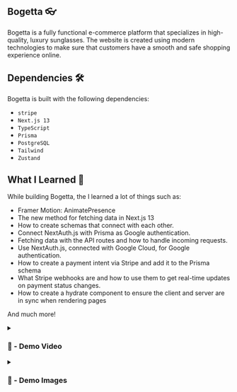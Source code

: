 ## Bogetta 👓

Bogetta is a fully functional e-commerce platform that specializes in high-quality, luxury sunglasses. The website is created using modern technologies to make sure that customers have a smooth and safe shopping experience online.

## Dependencies 🛠️

Bogetta is built with the following dependencies:

- `stripe`
- `Next.js 13`
- `TypeScript`
- `Prisma`
- `PostgreSQL`
- `Tailwind`
- `Zustand`

## What I Learned 🧠

While building Bogetta, the I learned a lot of things such as:

- Framer Motion: AnimatePresence
- The new method for fetching data in Next.js 13
- How to create schemas that connect with each other.
- Connect NextAuth.js with Prisma as Google authentication.
- Fetching data with the API routes and how to handle incoming requests.
- Use NextAuth.js, connected with Google Cloud, for Google authentication.
- How to create a payment intent via Stripe and add it to the Prisma schema
- What Stripe webhooks are and how to use them to get real-time updates on payment status changes.
- How to create a hydrate component to ensure the client and server are in sync when rendering pages


And much more!

<details>
<summary><h3> 🎥 - Demo Video</h3></summary>
 
https://user-images.githubusercontent.com/71933266/236698495-1c3edce1-741a-4bcb-b9f0-2afb5793b782.mov

 
</details>



<details>
<summary><h3> 📸 - Demo Images </h3></summary>
 
![Screenshot 2023-05-07 at 20 55 57](https://user-images.githubusercontent.com/71933266/236697544-118995ee-405c-40cb-b7db-bc0950c2f15c.png)
#
![Screenshot 2023-05-07 at 21 01 40](https://user-images.githubusercontent.com/71933266/236697556-2ba2754e-ff47-40f3-ade1-e7ade75c0ad9.png)
#
 ![Screenshot 2023-05-07 at 20 56 12](https://user-images.githubusercontent.com/71933266/236697547-9404e122-c408-4786-972a-42516cac884c.png)
 #
![Screenshot 2023-05-07 at 21 01 15](https://user-images.githubusercontent.com/71933266/236697550-9bcb8623-438f-49a9-9f71-25a28751ff56.png)
#
![Screenshot 2023-05-07 at 21 02 14](https://user-images.githubusercontent.com/71933266/236697564-d535f77f-5824-4115-b280-6cc60b5e725a.png)
#
![Screenshot 2023-05-07 at 21 02 21](https://user-images.githubusercontent.com/71933266/236697567-59d421d1-15cc-42c3-9ad7-1e0d0043c313.png)
#
![Screenshot 2023-05-07 at 21 02 32](https://user-images.githubusercontent.com/71933266/236697569-58369fcd-93ad-4671-a0d9-4fa699662c84.png)

 
</details>

